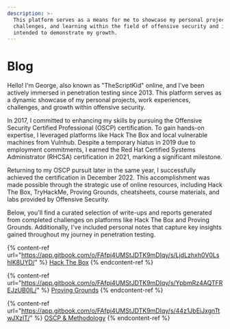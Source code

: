 ```yaml
---
description: >-
  This platform serves as a means for me to showcase my personal projects,
  challenges, and learning within the field of offensive security and is
  intended to demonstrate my growth.
---
```


# Blog

Hello! I'm George, also known as "TheScriptKid" online, and I've been actively immersed in penetration testing since 2013. This platform serves as a dynamic showcase of my personal projects, work experiences, challenges, and growth within offensive security.

In 2017, I committed to enhancing my skills by pursuing the Offensive Security Certified Professional (OSCP) certification. To gain hands-on expertise, I leveraged platforms like Hack The Box and local vulnerable machines from Vulnhub. Despite a temporary hiatus in 2019 due to employment commitments, I earned the Red Hat Certified Systems Administrator (RHCSA) certification in 2021, marking a significant milestone.

Returning to my OSCP pursuit later in the same year, I successfully achieved the certification in December 2022. This accomplishment was made possible through the strategic use of online resources, including Hack The Box, TryHackMe, Proving Grounds, cheatsheets, course materials, and labs provided by Offensive Security.

Below, you'll find a curated selection of write-ups and reports generated from completed challenges on platforms like Hack The Box and Proving Grounds. Additionally, I've included personal notes that capture key insights gained throughout my journey in penetration testing.&#x20;

{% content-ref url="https://app.gitbook.com/o/FAfpj4UMStJDTK9mDIqy/s/LjdLzhxh0V0LshlK8UYD/" %}
[Hack The Box](https://app.gitbook.com/o/FAfpj4UMStJDTK9mDIqy/s/LjdLzhxh0V0LshlK8UYD/)
{% endcontent-ref %}

{% content-ref url="https://app.gitbook.com/o/FAfpj4UMStJDTK9mDIqy/s/YpbmRz4AQTFREJzUB0lL/" %}
[Proving Grounds](https://app.gitbook.com/o/FAfpj4UMStJDTK9mDIqy/s/YpbmRz4AQTFREJzUB0lL/)
{% endcontent-ref %}

{% content-ref url="https://app.gitbook.com/o/FAfpj4UMStJDTK9mDIqy/s/44z1JbEiJxgnTtwJXzlT/" %}
[OSCP & Methodology](https://app.gitbook.com/o/FAfpj4UMStJDTK9mDIqy/s/44z1JbEiJxgnTtwJXzlT/)
{% endcontent-ref %}

